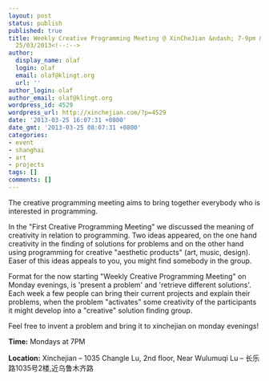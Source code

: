 ```yaml
---
layout: post
status: publish
published: true
title: Weekly Creative Programming Meeting @ XinCheJian &ndash; 7-9pm &ndash;
  25/03/2013<!--:-->
author:
  display_name: olaf
  login: olaf
  email: olaf@klingt.org
  url: ''
author_login: olaf
author_email: olaf@klingt.org
wordpress_id: 4529
wordpress_url: http://xinchejian.com/?p=4529
date: '2013-03-25 16:07:31 +0800'
date_gmt: '2013-03-25 08:07:31 +0800'
categories:
- event
- shanghai
- art
- projects
tags: []
comments: []
---
```

<p><!--:en-->The creative programming meeting aims to bring together everybody who is interested in programming.</p>
<p>In the "First Creative Programming Meeting" we discussed the meaning of creativity in relation to programming. Two ideas appeared, on the one hand creativity in the finding of solutions for problems and on the other hand using programming for creative "aesthetic products" (art, music, design). Easer of this ideas appeals to you, you might find somebody in the group.</p>
<p>Format for the now starting "Weekly Creative Programming Meeting" on Monday evenings, is 'present a problem' and 'retrieve different solutions'. Each week a few people can bring their current projects and explain their problems, when the problem "activates" some creativity of the participants it might develop into a "creative" solution finding group.</p>
<p>Feel free to invent a problem and bring it to xinchejian on monday evenings!</p>
<div><b>Time:</b>&nbsp;Mondays at 7PM</div></p>
<div><b>Location:</b>&nbsp;Xinchejian &ndash; 1035 Changle Lu, 2nd floor, Near Wulumuqi Lu &ndash; 长乐路1035号2楼,近乌鲁木齐路</div><!--:--></p>
